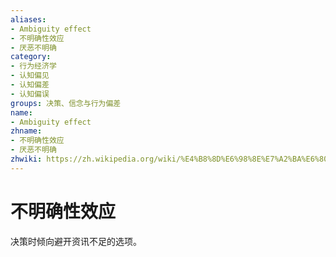 ```yaml
---
aliases:
- Ambiguity effect
- 不明确性效应
- 厌恶不明确
category:
- 行为经济学
- 认知偏见
- 认知偏差
- 认知偏误
groups: 决策、信念与行为偏差
name:
- Ambiguity effect
zhname:
- 不明确性效应
- 厌恶不明确
zhwiki: https://zh.wikipedia.org/wiki/%E4%B8%8D%E6%98%8E%E7%A2%BA%E6%80%A7%E6%95%88%E6%87%89
---
```


# 不明确性效应

决策时倾向避开资讯不足的选项。

